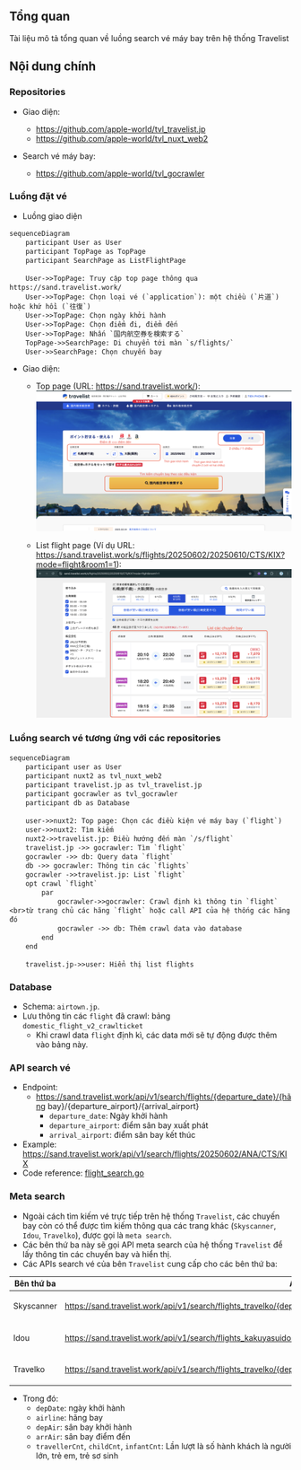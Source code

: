 ## Tổng quan
Tài liệu mô tả tổng quan về luồng search vé máy bay trên hệ thống Travelist

## Nội dung chính
### Repositories
- Giao diện:
  - https://github.com/apple-world/tvl_travelist.jp
  - https://github.com/apple-world/tvl_nuxt_web2

- Search vé máy bay:
  - https://github.com/apple-world/tvl_gocrawler

### Luồng đặt vé
- Luồng giao diện
```mermaid
sequenceDiagram
    participant User as User
    participant TopPage as TopPage
    participant SearchPage as ListFlightPage

    User->>TopPage: Truy cập top page thông qua https://sand.travelist.work/
    User->>TopPage: Chọn loại vé (`application`): một chiều (`片道`) hoặc khứ hồi (`往復`)
    User->>TopPage: Chọn ngày khởi hành
    User->>TopPage: Chọn điểm đi, điểm đến
    User->>TopPage: Nhấn `国内航空券を検索する`
    TopPage->>SearchPage: Di chuyển tới màn `s/flights/`
    User->>SearchPage: Chọn chuyến bay
```

- Giao diện:
  - Top page (URL: https://sand.travelist.work/):
  ![Top page](./images/top_page_image.png)

  - List flight page (Ví dụ URL: https://sand.travelist.work/s/flights/20250602/20250610/CTS/KIX?mode=flight&room1=1):
  ![List flight page](./images/list_flight_image.png)

### Luồng search vé tương ứng với các repositories

```mermaid
sequenceDiagram
    participant user as User
    participant nuxt2 as tvl_nuxt_web2
    participant travelist.jp as tvl_travelist.jp
    participant gocrawler as tvl_gocrawler
    participant db as Database

    user->>nuxt2: Top page: Chọn các điều kiện vé máy bay (`flight`)
    user->>nuxt2: Tìm kiếm
    nuxt2->>travelist.jp: Điều hướng đến màn `/s/flight`
    travelist.jp ->> gocrawler: Tìm `flight`
    gocrawler ->> db: Query data `flight`
    db ->> gocrawler: Thông tin các `flights`
    gocrawler ->>travelist.jp: List `flight`
    opt crawl `flight`
        par
            gocrawler->>gocrawler: Crawl định kì thông tin `flight` <br>từ trang chủ các hãng `flight` hoặc call API của hệ thống các hãng đó
            gocrawler ->> db: Thêm crawl data vào database
        end
    end
    
    travelist.jp->>user: Hiển thị list flights
```

### Database
- Schema: `airtown.jp`.
- Lưu thông tin các `flight` đã crawl: bảng `domestic_flight_v2_crawlticket`
  - Khi crawl data `flight` định kì, các data mới sẽ tự động được thêm vào bảng này.

### API search vé
- Endpoint: 
  - https://sand.travelist.work/api/v1/search/flights/{departure_date}/{hãng bay}/{departure_airport}/{arrival_airport}
    - `departure_date`: Ngày khởi hành
    - `departure_airport`: điểm sân bay xuất phát
    - `arrival_airport`: điểm sân bay kết thúc
- Example: https://sand.travelist.work/api/v1/search/flights/20250602/ANA/CTS/KIX
- Code reference: [flight_search.go](https://github.com/apple-world/tvl_gocrawler/blob/163cbe7337582b0ca8d439d92b7c41596d1bb41b/handler/flight_search.go#L20-L168)

### Meta search
- Ngoài cách tìm kiếm vé trực tiếp trên hệ thống `Travelist`, các chuyến bay còn có thể được tìm kiếm thông qua các trang khác (`Skyscanner`, `Idou`, `Travelko`), được gọi là `meta search`. 
- Các bên thứ ba này sẽ gọi API meta search của hệ thống `Travelist` để lấy thông tin các chuyến bay và hiển thị.
- Các APIs search vé của bên `Travelist` cung cấp cho các bên thứ ba:

| Bên thứ ba | API Endpoint | Code Reference |
|----------|-------------|----------------|
| Skyscanner | https://sand.travelist.work/api/v1/search/flights_travelko/{depDate}/{airline}/{depAir}/{arrAir}/{travellerCnt}/{childCnt}/{infantCnt} | https://github.com/apple-world/tvl_gocrawler/blob/ec583f10aa446d5e6be2572100c33109d0538df5/handler/scanner_search.go#L28-L263 |
| Idou | https://sand.travelist.work/api/v1/search/flights_kakuyasuidou/{depDate}/{airline}/{depAir}/{arrAir}/{travellerCnt}/{childCnt}/{infantCnt} | https://github.com/apple-world/tvl_gocrawler/blob/df832b8df14bc06938dfa2e267e9ba7a066b68df/handler/kakuyasuidou_search.go#L23-L157|
| Travelko | https://sand.travelist.work/api/v1/search/flights_travelko/{depDate}/{airline}/{depAir}/{arrAir}/{travellerCnt}/{childCnt}/{infantCnt} | https://github.com/apple-world/tvl_gocrawler/blob/b36c89ee89a7a9e627fe9cd381e80decad75c98c/handler/travelko_search.go#L24-L176|
- Trong đó:
  - `depDate`: ngày khởi hành
  - `airline`: hãng bay
  - `depAir`: sân bay khởi hành
  - `arrAir`: sân bay điểm đến
  - `travellerCnt`, `childCnt`, `infantCnt`: Lần lượt là số hành khách là người lớn, trẻ em, trẻ sơ sinh

